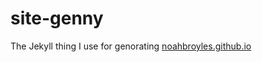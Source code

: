 # site-genny
The Jekyll thing I use for genorating [noahbroyles.github.io](https://noahbroyles.github.io)
